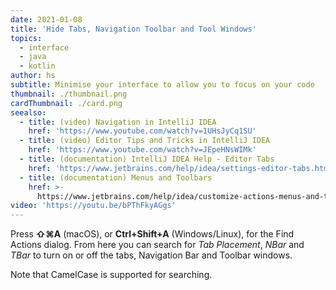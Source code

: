 ```yaml
---
date: 2021-01-08
title: 'Hide Tabs, Navigation Toolbar and Tool Windows'
topics:
  - interface
  - java
  - kotlin
author: hs
subtitle: Minimise your interface to allow you to focus on your code
thumbnail: ./thumbnail.png
cardThumbnail: ./card.png
seealso:
  - title: (video) Navigation in IntelliJ IDEA
    href: 'https://www.youtube.com/watch?v=1UHsJyCq1SU'
  - title: (video) Editor Tips and Tricks in IntelliJ IDEA
    href: 'https://www.youtube.com/watch?v=JEpeHNsWIMk'
  - title: (documentation) IntelliJ IDEA Help - Editor Tabs
    href: 'https://www.jetbrains.com/help/idea/settings-editor-tabs.html'
  - title: (documentation) Menus and Toolbars
    href: >-
      https://www.jetbrains.com/help/idea/customize-actions-menus-and-toolbars.html
video: 'https://youtu.be/bPThFkyAGgs'
---
```

Press **⇧⌘A** (macOS), or **Ctrl+Shift+A** (Windows/Linux), for the Find Actions dialog. From here you can search for _Tab Placement_, _NBar_ and _TBar_ to turn on or off the tabs, Navigation Bar and Toolbar windows. 

Note that CamelCase is supported for searching.
